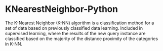 # KNearestNeighbor-Python
The K-Nearest Neighbor (K-NN) algorithm is a classification method for a set of data based on previously classified data learning. Included in supervised learning, where the results of the new query instance are classified based on the majority of the distance proximity of the categories in K-NN.
